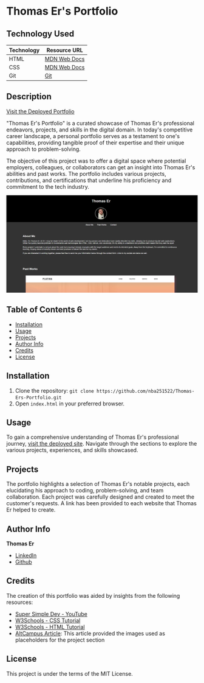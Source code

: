 # Thomas Er's Portfolio

## Technology Used

| Technology | Resource URL |
|------------|--------------|
| HTML | [MDN Web Docs](https://developer.mozilla.org/en-US/docs/Web/HTML) |
| CSS  | [MDN Web Docs](https://developer.mozilla.org/en-US/docs/Web/CSS) |
| Git  | [Git](https://git-scm.com/) |

## Description

[Visit the Deployed Portfolio](https://nba251522.github.io/Thomas-Ers-Portfolio/)

"Thomas Er's Portfolio" is a curated showcase of Thomas Er's professional endeavors, projects, and skills in the digital domain. In today's competitive career landscape, a personal portfolio serves as a testament to one's capabilities, providing tangible proof of their expertise and their unique approach to problem-solving.

The objective of this project was to offer a digital space where potential employers, colleagues, or collaborators can get an insight into Thomas Er's abilities and past works. The portfolio includes various projects, contributions, and certifications that underline his proficiency and commitment to the tech industry.

![Portfolio Landing Page Image](Develop/assets/images/Webpage%20snip.PNG)

## Table of Contents                                                                                                                        6      
- [Installation](#installation)                                         
- [Usage](#usage)
- [Projects](#projects)
- [Author Info](#author-info)
- [Credits](#credits)
- [License](#license)

## Installation

1. Clone the repository: `git clone https://github.com/nba251522/Thomas-Ers-Portfolio.git`
2. Open `index.html` in your preferred browser.

## Usage                                                                            

To gain a comprehensive understanding of Thomas Er's professional journey, [visit the deployed site](https://nba251522.github.io/thomas-er-porfolio/). Navigate through the sections to explore the various projects, experiences, and skills showcased.

## Projects

The portfolio highlights a selection of Thomas Er's notable projects, each elucidating his approach to coding, problem-solving, and team collaboration. Each project was carefully designed and created to meet the customer's requests. A link has been provided to each website that Thomas Er helped to create.

## Author Info

**Thomas Er**
- [LinkedIn](https://www.linkedin.com/in/thomas-er-9b77321b9)
- [Github](https://github.com/nba251522)

## Credits

The creation of this portfolio was aided by insights from the following resources:

- [Super Simple Dev - YouTube](https://www.youtube.com/watch?v=G3e-cpL7ofc&t=1188s&ab_channel=SuperSimpleDev)
- [W3Schools - CSS Tutorial](https://www.w3schools.com/css/default.asp)
- [W3Schools - HTML Tutorial](https://www.w3schools.com/html/default.asp)
- [AltCampus Article](https://altcampus.com/posts/list-of-simple-projects-to-build-to-learn-and-be-good-at-html-and-css): This article provided the images used as placeholders for the project section

## License

This project is under the terms of the MIT License.